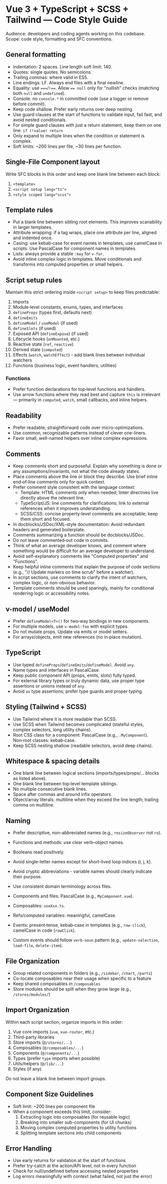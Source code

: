 # Vue 3 + TypeScript + SCSS + Tailwind — Code Style Guide

Audience: developers and coding agents working on this codebase.  
Scope: code style, formatting and SFC conventions.

## General formatting

- Indentation: 2 spaces. Line length soft limit: 140.
- Quotes: single quotes. No semicolons.
- Trailing commas: where valid in ES5.
- Line endings: LF. Always end files with a final newline.
- Equality: use `===`/`!==`. Allow `== null` only for "nullish" checks (matching both `null` and `undefined`).
- Console: no `console.*` in committed code (use a logger or remove before commit).
- Keep code shallow. Prefer early returns over deep nesting.
- Use guard clauses at the start of functions to validate input, fail fast, and avoid nested conditionals.
- For simple guard clauses with just a return statement, keep them on one line: `if (!value) return`
- Only expand to multiple lines when the condition or statement is complex.
- Soft limits: ~200 lines per file, ~30 lines per function.

## Single‑File Component layout

Write SFC blocks in this order and keep one blank line between each block:

1. `<template>`
2. `<script setup lang="ts">`
3. `<style scoped lang="scss">`

## Template rules

- Put a blank line between sibling root elements. This improves scanability in larger templates.
- Attribute wrapping: if a tag wraps, place one attribute per line, aligned and indented once.
- Casing: use kebab‑case for event names in templates; use camelCase in scripts. Use PascalCase for component names in templates.
- Lists: always provide a stable `:key` for `v-for`.
- Avoid inline complex logic in templates. Move conditionals and transforms into computed properties or small helpers.

## Script setup rules

Maintain this strict ordering inside `<script setup>` to keep files predictable:

1. Imports
2. Module‑level constants, enums, types, and interfaces
3. `defineProps` (types first, defaults next)
4. `defineEmits`
5. `defineModel` / `useModel` (if used)
6. `defineSlots` (if used)
7. Exposed API (`defineExpose`) (if used)
8. Lifecycle hooks (`onMounted`, etc.)
9. Reactive state (`ref`, `reactive`)
10. Derived state (`computed`)
11. Effects (`watch`, `watchEffect`) - add blank lines between individual watchers
12. Functions (business logic, event handlers, utilities)

### Functions

- Prefer function declarations for top‑level functions and handlers.
- Use arrow functions where they read best and capture `this` is irrelevant — primarily in `computed`, `watch`, small callbacks, and inline helpers.

## Readability

- Prefer readable, straightforward code over micro-optimizations.
- Use common, recognizable patterns instead of clever one-liners.
- Favor small, well-named helpers over inline complex expressions.

## Comments

- Keep comments short and purposeful. Explain why something is done or any assumptions/invariants, not what the code already states.
- Place comments above the line or block they describe. Use brief inline end‑of‑line comments only for quick context.
- Prefer comment style consistent with the language context:
  - Template: HTML comments only when needed; linter directives live directly above the relevant line.
  - TypeScript/JS: line comments for clarifications; link to external references when it improves understanding.
  - SCSS/CSS: concise property‑level comments are acceptable; keep them short and focused.
- In docblocks/JSDoc/XML‑style documentation: Avoid redundant headers and generated boilerplate.
- Comments summarizing a function should be docblocks/JSDoc.
- Do not leave commented‑out code in commits.
- Think of what an average developer knows, and comment where something would be difficult for an average developer to understand.
- Avoid self-explanatory comments like "Computed properties" and "Functions".
- Keep helpful inline comments that explain the purpose of code sections (e.g., "// Update markers on time scrub" before a watcher).
- In script sections, use comments to clarify the intent of watchers, complex logic, or non-obvious behavior.
- Template comments should be used sparingly, mainly for conditional rendering logic or accessibility notes.

## v-model / useModel

- Prefer `defineModel<T>()` for two‑way bindings in new components.
- For multiple models, use `v-model:foo` with explicit types.
- Do not mutate props. Update via emits or model setters.
- For arrays/objects, emit new references (no in‑place mutation).

## TypeScript

- Use typed `defineProps`/`defineEmits`/`defineModel`. Avoid `any`.
- Name types and interfaces in PascalCase.
- Keep public component API (props, emits, slots) fully typed.
- For external library types or truly dynamic data, use proper type assertions or unions instead of `any`.
- Avoid `as` type assertions; prefer type guards and proper typing.

## Styling (Tailwind + SCSS)

- Use Tailwind where it is more readable than SCSS.
- Use SCSS when Tailwind becomes complicated (stateful styles, complex selectors, long utility chains).
- Root CSS class for a component: PascalCase (e.g., `.MyComponent`). Non‑root classes: kebab‑case.
- Keep SCSS nesting shallow (readable selectors, avoid deep chains).

## Whitespace & spacing details

- One blank line between logical sections (imports/types/props/… blocks as listed above).
- One blank line between top‑level template siblings.
- No multiple consecutive blank lines.
- Space after commas and around infix operators.
- Object/array literals: multiline when they exceed the line length; trailing comma on multiline.

## Naming

- Prefer descriptive, non-abbreviated names (e.g., `resizeObserver` not `ro`).
- Functions and methods: use clear verb–object names.
- Booleans read positively.
- Avoid single-letter names except for short-lived loop indices (i, j, k).
- Avoid cryptic abbreviations - variable names should clearly indicate their purpose.
- Use consistent domain terminology across files.

- Components and files: PascalCase (e.g., `MyComponent.vue`).
- Composables: `useXxx.ts`.
- Refs/computed variables: meaningful, camelCase.
- Events: present‑tense, kebab‑case in templates (e.g., `row-click`), camelCase in code (`rowClick`).
- Custom events should follow `verb-noun` pattern (e.g., `update-selection`, `load-file`, `delete-item`).

## File Organization

- Group related components in folders (e.g., `/sidebar`, `/chart`, `/parts`)
- Co-locate composables near their usage when specific to a feature
- Keep shared composables in `/composables`
- Store modules should be split when they grow large (e.g., `/stores/modules/`)

## Import Organization

Within each script section, organize imports in this order:

1. Vue core imports (`vue`, `vue-router`, etc.)
2. Third-party libraries
3. Store imports (`@/stores/...`)
4. Composables (`@/composables/...`)
5. Components (`@/components/...`)
6. Types (prefer `type` imports when possible)
7. Utils/helpers (`@/lib/...`)
8. Styles (if any)

Do not leave a blank line between import groups.

## Component Size Guidelines

- Soft limit: ~200 lines per component file
- When a component exceeds this limit, consider:
  1. Extracting logic into composables (for reusable logic)
  2. Breaking into smaller sub-components (for UI chunks)
  3. Moving complex computed properties to utility functions
  4. Splitting template sections into child components

## Error Handling

- Use early returns for validation at the start of functions
- Prefer try-catch at the action/API level, not in every function
- Check for null/undefined before accessing nested properties
- Log errors meaningfully with context (what failed, not just the error)
